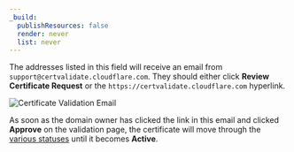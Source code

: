 ```yaml
---
_build:
  publishResources: false
  render: never
  list: never
---
```


The addresses listed in this field will receive an email from `support@certvalidate.cloudflare.com`. They should either click **Review Certificate Request** or the `https://certvalidate.cloudflare.com` hyperlink.

![Certificate Validation Email](/ssl/static/certvalidate-email.png)

As soon as the domain owner has clicked the link in this email and clicked **Approve** on the validation page, the certificate will move through the [various statuses](/ssl/ssl-tls/certificate-statuses/) until it becomes **Active**.
